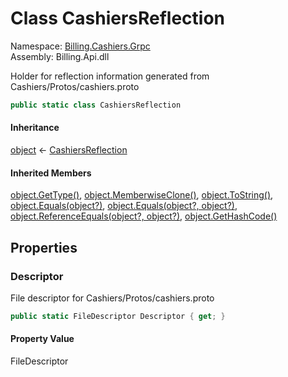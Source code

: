 # <a id="Billing_Cashiers_Grpc_CashiersReflection"></a> Class CashiersReflection

Namespace: [Billing.Cashiers.Grpc](Billing.Cashiers.Grpc.md)  
Assembly: Billing.Api.dll  

Holder for reflection information generated from Cashiers/Protos/cashiers.proto

```csharp
public static class CashiersReflection
```

#### Inheritance

[object](https://learn.microsoft.com/dotnet/api/system.object) ← 
[CashiersReflection](Billing.Cashiers.Grpc.CashiersReflection.md)

#### Inherited Members

[object.GetType\(\)](https://learn.microsoft.com/dotnet/api/system.object.gettype), 
[object.MemberwiseClone\(\)](https://learn.microsoft.com/dotnet/api/system.object.memberwiseclone), 
[object.ToString\(\)](https://learn.microsoft.com/dotnet/api/system.object.tostring), 
[object.Equals\(object?\)](https://learn.microsoft.com/dotnet/api/system.object.equals\#system\-object\-equals\(system\-object\)), 
[object.Equals\(object?, object?\)](https://learn.microsoft.com/dotnet/api/system.object.equals\#system\-object\-equals\(system\-object\-system\-object\)), 
[object.ReferenceEquals\(object?, object?\)](https://learn.microsoft.com/dotnet/api/system.object.referenceequals), 
[object.GetHashCode\(\)](https://learn.microsoft.com/dotnet/api/system.object.gethashcode)

## Properties

### <a id="Billing_Cashiers_Grpc_CashiersReflection_Descriptor"></a> Descriptor

File descriptor for Cashiers/Protos/cashiers.proto

```csharp
public static FileDescriptor Descriptor { get; }
```

#### Property Value

 FileDescriptor


